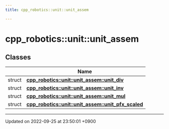 ```yaml
---
title: cpp_robotics::unit::unit_assem

---
```


# cpp_robotics::unit::unit_assem



## Classes

|                | Name           |
| -------------- | -------------- |
| struct | **[cpp_robotics::unit::unit_assem::unit_div](/cpp_robotics/doxybook/Classes/structcpp__robotics_1_1unit_1_1unit__assem_1_1unit__div/)**  |
| struct | **[cpp_robotics::unit::unit_assem::unit_inv](/cpp_robotics/doxybook/Classes/structcpp__robotics_1_1unit_1_1unit__assem_1_1unit__inv/)**  |
| struct | **[cpp_robotics::unit::unit_assem::unit_mul](/cpp_robotics/doxybook/Classes/structcpp__robotics_1_1unit_1_1unit__assem_1_1unit__mul/)**  |
| struct | **[cpp_robotics::unit::unit_assem::unit_pfx_scaled](/cpp_robotics/doxybook/Classes/structcpp__robotics_1_1unit_1_1unit__assem_1_1unit__pfx__scaled/)**  |






-------------------------------

Updated on 2022-09-25 at 23:50:01 +0900